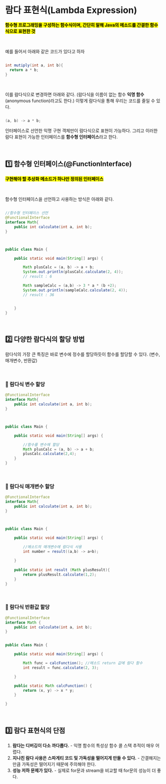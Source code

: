 # 람다 표현식(Lambda Expression)

<mark>**함수형 프로그래밍을 구성하는 함수식이며, 간단히 말해 Java의 메소드를 간결한 함수 식으로 표현한 것**</mark>

</br>


예를 들어서 아래와 같은 코드가 있다고 하자

```java

int mutiply(int a, int b){
  return a * b;
}

```

</br>

이를 람다식으로 변경하면 아래와 같다. (람다식을 이름이 없는 함수 **익명 함수**(anonymous function)라고도 한다.) 이렇게 람다식을 통해 우리는 코드를 줄일 수 있다.

```java

(a, b) -> a * b;

```

인터페이스로 선언한 익명 구현 객체만이 람다식으로 표현이 가능하다. 그리고 이러한 람다 표현이 가능한 인터페이스를 **함수형 인터페이스**라고 한다.


</br>



## 1️⃣ 함수형 인터페이스(@FunctionInterface)

<mark>**구현해야 할 추상화 메소드가 하나만 정의된 인터페이스**</mark>

</br>

함수형 인터페이스을 선언하고 사용하는 방식은 아래와 같다.

```java

//함수형 인터페이스 선언
@FunctionalInterface
interface Math{
    public int calculate(int a, int b);
}



public class Main {

    public static void main(String[] args) {

        Math plusCalc = (a, b) -> a + b;
        System.out.println(plusCalc.calculate(2, 4));
        // result : 6

        Math sampleCalc = (a,b) -> 3 * a * (b +2);
        System.out.println(sampleCalc.calculate(2, 4));
        // result : 36


    }
}

```

</br>


## 2️⃣ 다양한 람다식의 할당 방법

람다식의 가장 큰 특징은 바로 변수에 정수를 할당하듯이 함수를 할당할 수 있다. (변수, 매개변수, 반환값)

</br>


### 🏏 람다식 변수 할당 

```java
@FunctionalInterface
interface Math{
    public int calculate(int a, int b);
}



public class Main {

    public static void main(String[] args) {

        //함수를 변수에 할당
        Math plusCalc = (a, b) -> a + b;
        plusCalc.calculate(2,4);
    }
}


```


</br>


### 🏏 람다식 매개변수 할당 

```java
@FunctionalInterface
interface Math{
    public int calculate(int a, int b);
}



public class Main {

    public static void main(String[] args) {

        //메소드의 매개변수에 람다식 사용
        int number = result((a,b) -> a+b);
        
    }
    
    public static int result (Math plusResult){
        return plusResult.calculate(1,2);
    }
}

```


</br>



### 🏏 람다식 반환값 할당


```java
@FunctionalInterface
interface Math {
    public int calculate(int a, int b);
}


public class Main {

    public static void main(String[] args) {

        Math func = calcFunction(); //메소드 return 값에 람다 함수
        int result = func.calculate(2, 3);

    }

    public static Math calcFunction() {
        return (x, y) -> x * y;
    }

}

```


</br>


## 3️⃣ 람다 표현식의 단점

1. **람다는 디버깅이 다소 까다롭다.** - 익명 함수의 특성상 함수 콜 스택 추적이 매우 어렵다.
2. **지나친 람다 사용은 스파게티 코드 및 가독성을 떨어지게 만들 수 있다.** - 간결해지는 만큼 가독성은 떨어지기 때문에 주의해야 한다.
3. **성능 저하 문제가 있다.** - 실제로 for문과 stream을 비교할 때 for문의 성능이 더 좋다.
